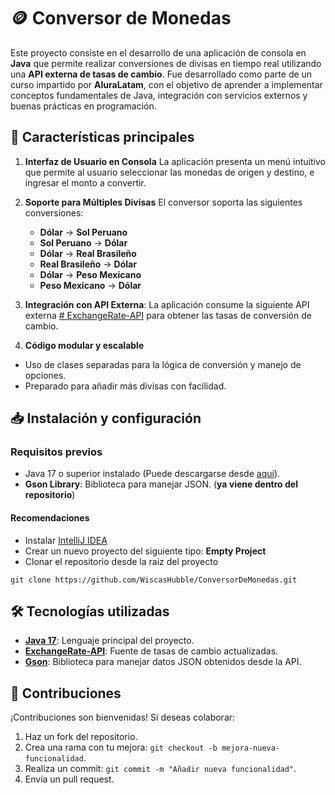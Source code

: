 # 🪙 Conversor de Monedas

Este proyecto consiste en el desarrollo de una aplicación de consola en **Java** que permite realizar conversiones de divisas en tiempo real utilizando una **API externa de tasas de cambio**. Fue desarrollado como parte de un curso impartido por **AluraLatam**, con el objetivo de aprender a implementar conceptos fundamentales de Java, integración con servicios externos y buenas prácticas en programación.

## 🚀 **Características principales**

1. **Interfaz de Usuario en Consola** 
    La aplicación presenta un menú intuitivo que permite al usuario seleccionar las monedas de origen y destino, e ingresar el monto a convertir.
    
2. **Soporte para Múltiples Divisas** 
    El conversor soporta las siguientes conversiones:
	- **Dólar** → **Sol Peruano**
	- **Sol Peruano** → **Dólar**
	- **Dólar** → **Real Brasileño**
	- **Real Brasileño** → **Dólar**
	- **Dólar** → **Peso Mexicano**
	- **Peso Mexicano** → **Dólar**
    
3. **Integración con API Externa**:
    La aplicación consume la siguiente API externa [# ExchangeRate-API](https://www.exchangerate-api.com/) para obtener las tasas de conversión de cambio. 
    
4. **Código modular y escalable**
- Uso de clases separadas para la lógica de conversión y manejo de opciones.
- Preparado para añadir más divisas con facilidad.

## 📥 **Instalación y configuración**
### **Requisitos previos**
- Java 17 o superior instalado (Puede descargarse desde [aquí](https://www.oracle.com/java/technologies/javase/jdk17-archive-downloads.html)).
- **Gson Library**: Biblioteca para manejar JSON. (**ya viene dentro del repositorio**)
#### **Recomendaciones**
- Instalar [IntelliJ IDEA](https://www.jetbrains.com/idea/download/?section=windows)
- Crear un nuevo proyecto del siguiente tipo: **Empty Project**
- Clonar el repositorio desde la raíz del proyecto 
```
git clone https://github.com/WiscasHubble/ConversorDeMonedas.git
```

## 🛠️ **Tecnologías utilizadas**
- [**Java 17**](https://www.oracle.com/java/technologies/javase/jdk17-archive-downloads.html): Lenguaje principal del proyecto.
- [**ExchangeRate-API**](https://www.exchangerate-api.com/): Fuente de tasas de cambio actualizadas.
- [**Gson**](https://mvnrepository.com/artifact/com.google.code.gson/gson): Biblioteca para manejar datos JSON obtenidos desde la API.

## 🤝 **Contribuciones**

¡Contribuciones son bienvenidas! Si deseas colaborar:

1. Haz un fork del repositorio.
2. Crea una rama con tu mejora: `git checkout -b mejora-nueva-funcionalidad`.
3. Realiza un commit: `git commit -m "Añadir nueva funcionalidad"`.
4. Envía un pull request.
